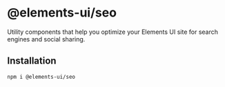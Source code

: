 # @elements-ui/seo

Utility components that help you optimize your Elements UI site for search engines and social sharing.

## Installation

```
npm i @elements-ui/seo
```
